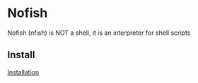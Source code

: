 # Nofish

Nofish (nfish) is NOT a shell, it is an interpreter for shell scripts

## Install

[Installation](INSTALL.md)
